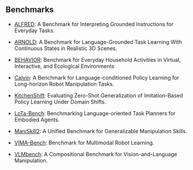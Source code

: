 ## Benchmarks

- [ALFRED](https://askforalfred.com/): A Benchmark for Interpreting Grounded Instructions for Everyday Tasks.

- [ARNOLD](https://arnold-benchmark.github.io/): A Benchmark for Language-Grounded Task Learning With Continuous States in Realistic 3D Scenes.
- [BEHAVIOR](https://behavior.stanford.edu/): Benchmark for Everyday Household Activities in Virtual, Interactive, and Ecological Environments
- [Calvin](http://calvin.cs.uni-freiburg.de/): A Benchmark for Language-conditioned Policy Learning for Long-horizon Robot Manipulation Tasks.
- [KitchenShift](https://openreview.net/pdf?id=DdglKo8hBq0): Evaluating Zero-Shot Generalization of Imitation-Based Policy Learning Under Domain Shifts.
- [LoTa-Bench](https://github.com/lbaa2022/LLMTaskPlanning): Benchmarking Language-oriented Task Planners for Embodied Agents.
- [ManiSkill2](https://maniskill2.github.io/): A Unified Benchmark for Generalizable Manipulation Skills.
- [VIMA-Bench](https://github.com/vimalabs/VIMABench): Benchmark for Multimodal Robot Learning.
- [VLMbench](https://sites.google.com/ucsc.edu/vlmbench/home):  A Compositional Benchmark for Vision-and-Language Manipulation.


